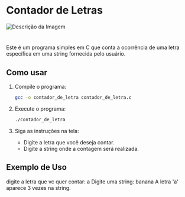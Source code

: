 # Contador de Letras

![Descrição da Imagem](https://i.giphy.com/media/v1.Y2lkPTc5MGI3NjExdnl3ZXRoN3BnN2kyem00YTE1dXd1cTd3ZTBlbXRkNWN5ZjZtcjIyeCZlcD12MV9pbnRlcm5hbF9naWZfYnlfaWQmY3Q9Zw/xT5LMINTLCSOGdIyEo/giphy.gif)
#
Este é um programa simples em C que conta a ocorrência de uma letra específica em uma string fornecida pelo usuário.

## Como usar

1. Compile o programa:
    ```sh
    gcc -o contador_de_letra contador_de_letra.c
    ```

2. Execute o programa:
    ```sh
    ./contador_de_letra
    ```

3. Siga as instruções na tela:
    - Digite a letra que você deseja contar.
    - Digite a string onde a contagem será realizada.

## Exemplo de Uso

digite a letra que vc quer contar: a Digite uma string: banana A letra 'a' aparece 3 vezes na string.
